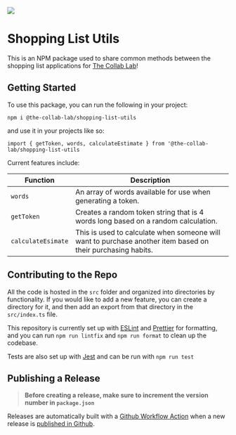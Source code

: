 [![](https://img.shields.io/npm/v/@the-collab-lab/shopping-list-utils)](https://www.npmjs.com/package/@the-collab-lab/shopping-list-utils)

# Shopping List Utils

This is an NPM package used to share common methods between the shopping list applications for [The Collab Lab](https://the-collab-lab.codes/)!

## Getting Started

To use this package, you can run the following in your project:

```
npm i @the-collab-lab/shopping-list-utils
```

and use it in your projects like so:

```
import { getToken, words, calculateEstimate } from '@the-collab-lab/shopping-list-utils
```

Current features include:

Function | Description
| --- | --- |
`words` | An array of words available for use when generating a token.
`getToken` | Creates a random token string that is 4 words long based on a random calculation.
`calculateEsimate` | This is used to calculate when someone will want to purchase another item based on their purchasing habits.

## Contributing to the Repo

All the code is hosted in the `src` folder and organized into directories by functionality. If you would like to add a new feature, you can create a directory for it, and then add an export from that directory in the `src/index.ts` file.

This repository is currently set up with [ESLint](https://eslint.org/) and [Prettier](https://prettier.io/) for formatting, and you can run `npm run lintfix` and `npm run format` to clean up the codebase.

Tests are also set up with [Jest](https://jestjs.io/) and can be run with `npm run test`

## Publishing a Release

> **Before creating a release, make sure to increment the version number in `package.json`**

Releases are automatically built with a [Github Workflow Action](https://github.com/the-collab-lab/shopping-list-utils/actions) when a new release is [published in Github](https://github.com/the-collab-lab/shopping-list-utils/releases).
